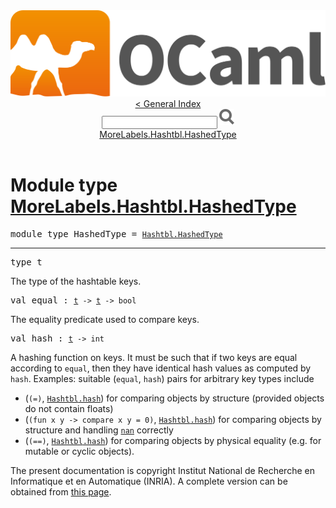 <!-- ((! set title API !)) ((! set documentation !)) ((! set api !)) ((! set nobreadcrumb !)) -->
<div class="content api"><header><nav class="toc brand"><a class="brand" href="https://ocaml.org/"><img src="colour-logo-gray.svg" class="svg" alt="OCaml"></a></nav><nav class="toc"><a href="index.html">&lt; General Index</a><div class="api_search"><input type="text" name="apisearch" id="api_search" oninput="mySearch(false);" onkeypress="this.oninput();" onclick="this.oninput();" onpaste="this.oninput();">
<img src="search_icon.svg" alt="Search" class="svg" onclick="mySearch(false)"></div>
<div id="search_results"></div><div class="toc_title"><a href="#top">MoreLabels.Hashtbl.HashedType</a></div><ul></ul></nav></header>

<h1>Module type <a href="type_MoreLabels.Hashtbl.HashedType.html">MoreLabels.Hashtbl.HashedType</a></h1>

<pre><span id="MODULETYPEHashedType"><span class="keyword">module type</span> HashedType</span> = <code class="type"><a href="Hashtbl.HashedType.html">Hashtbl.HashedType</a></code></pre><hr width="100%">

<pre><span id="TYPEt"><span class="keyword">type</span> <code class="type"></code>t</span> </pre>
<div class="info ">
<div class="info-desc">
<p>The type of the hashtable keys.</p>
</div>
</div>


<pre><span id="VALequal"><span class="keyword">val</span> equal</span> : <code class="type"><a href="Hashtbl.HashedType.html#TYPEt">t</a> -&gt; <a href="Hashtbl.HashedType.html#TYPEt">t</a> -&gt; bool</code></pre><div class="info ">
<div class="info-desc">
<p>The equality predicate used to compare keys.</p>
</div>
</div>

<pre><span id="VALhash"><span class="keyword">val</span> hash</span> : <code class="type"><a href="Hashtbl.HashedType.html#TYPEt">t</a> -&gt; int</code></pre><div class="info ">
<div class="info-desc">
<p>A hashing function on keys. It must be such that if two keys are
          equal according to <code class="code">equal</code>, then they have identical hash values
          as computed by <code class="code">hash</code>.
          Examples: suitable (<code class="code">equal</code>, <code class="code">hash</code>) pairs for arbitrary key
          types include</p>
<ul>
<li>        (<code class="code">(=)</code>, <a href="Hashtbl.html#VALhash"><code class="code"><span class="constructor">Hashtbl</span>.hash</code></a>) for comparing objects by structure
              (provided objects do not contain floats)</li>
<li>        (<code class="code">(<span class="keyword">fun</span>&nbsp;x&nbsp;y&nbsp;<span class="keywordsign">-&gt;</span>&nbsp;compare&nbsp;x&nbsp;y&nbsp;=&nbsp;0)</code>, <a href="Hashtbl.html#VALhash"><code class="code"><span class="constructor">Hashtbl</span>.hash</code></a>)
              for comparing objects by structure
              and handling <a href="Stdlib.html#VALnan"><code class="code">nan</code></a> correctly</li>
<li>        (<code class="code">(==)</code>, <a href="Hashtbl.html#VALhash"><code class="code"><span class="constructor">Hashtbl</span>.hash</code></a>) for comparing objects by physical
              equality (e.g. for mutable or cyclic objects).</li>
</ul>
</div>
</div>

<div class="copyright">The present documentation is copyright Institut National de Recherche en Informatique et en Automatique (INRIA). A complete version can be obtained from <a href="http://caml.inria.fr/pub/docs/manual-ocaml/">this page</a>.</div></div>